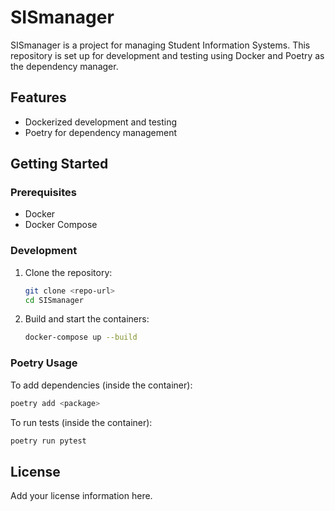 # SISmanager

SISmanager is a project for managing Student Information Systems. This repository is set up for development and testing using Docker and Poetry as the dependency manager.

## Features
- Dockerized development and testing
- Poetry for dependency management

## Getting Started

### Prerequisites
- Docker
- Docker Compose

### Development

1. Clone the repository:
   ```bash
   git clone <repo-url>
   cd SISmanager
   ```
2. Build and start the containers:
   ```bash
   docker-compose up --build
   ```

### Poetry Usage

To add dependencies (inside the container):
```bash
poetry add <package>
```

To run tests (inside the container):
```bash
poetry run pytest
```

## License
Add your license information here.
